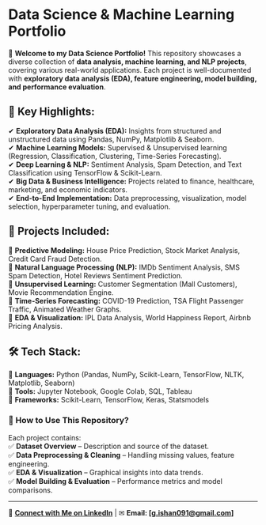 # Data Science & Machine Learning Portfolio

🚀 **Welcome to my Data Science Portfolio!** This repository showcases a diverse collection of **data analysis, machine learning, and NLP projects**, covering various real-world applications. Each project is well-documented with **exploratory data analysis (EDA), feature engineering, model building, and performance evaluation**.

## **🔹 Key Highlights:**
✔ **Exploratory Data Analysis (EDA):** Insights from structured and unstructured data using Pandas, NumPy, Matplotlib & Seaborn.  
✔ **Machine Learning Models:** Supervised & Unsupervised learning (Regression, Classification, Clustering, Time-Series Forecasting).  
✔ **Deep Learning & NLP:** Sentiment Analysis, Spam Detection, and Text Classification using TensorFlow & Scikit-Learn.  
✔ **Big Data & Business Intelligence:** Projects related to finance, healthcare, marketing, and economic indicators.  
✔ **End-to-End Implementation:** Data preprocessing, visualization, model selection, hyperparameter tuning, and evaluation.  

## **📂 Projects Included:**
🔸 **Predictive Modeling:** House Price Prediction, Stock Market Analysis, Credit Card Fraud Detection.  
🔸 **Natural Language Processing (NLP):** IMDb Sentiment Analysis, SMS Spam Detection, Hotel Reviews Sentiment Prediction.  
🔸 **Unsupervised Learning:** Customer Segmentation (Mall Customers), Movie Recommendation Engine.  
🔸 **Time-Series Forecasting:** COVID-19 Prediction, TSA Flight Passenger Traffic, Animated Weather Graphs.  
🔸 **EDA & Visualization:** IPL Data Analysis, World Happiness Report, Airbnb Pricing Analysis.  

## **🛠 Tech Stack:**
🔹 **Languages:** Python (Pandas, NumPy, Scikit-Learn, TensorFlow, NLTK, Matplotlib, Seaborn)  
🔹 **Tools:** Jupyter Notebook, Google Colab, SQL, Tableau  
🔹 **Frameworks:** Scikit-Learn, TensorFlow, Keras, Statsmodels  

### **📌 How to Use This Repository?**
Each project contains:  
✅ **Dataset Overview** – Description and source of the dataset.  
✅ **Data Preprocessing & Cleaning** – Handling missing values, feature engineering.  
✅ **EDA & Visualization** – Graphical insights into data trends.  
✅ **Model Building & Evaluation** – Performance metrics and model comparisons.  

---

🔗 **[Connect with Me on LinkedIn](https://www.linkedin.com/in/ishan-gupta091/)** | ✉ **Email: [g.ishan091@gmail.com]**
